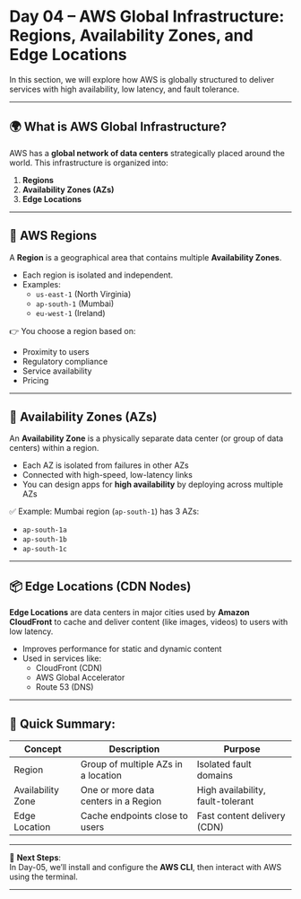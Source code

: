 # Day 04 – AWS Global Infrastructure: Regions, Availability Zones, and Edge Locations

In this section, we will explore how AWS is globally structured to deliver services with high availability, low latency, and fault tolerance.

---

## 🌍 What is AWS Global Infrastructure?

AWS has a **global network of data centers** strategically placed around the world. This infrastructure is organized into:

1. **Regions**
2. **Availability Zones (AZs)**
3. **Edge Locations**

---

## 📌 AWS Regions

A **Region** is a geographical area that contains multiple **Availability Zones**.

- Each region is isolated and independent.
- Examples: 
  - `us-east-1` (North Virginia)
  - `ap-south-1` (Mumbai)
  - `eu-west-1` (Ireland)

👉 You choose a region based on:
- Proximity to users
- Regulatory compliance
- Service availability
- Pricing

---

## 🏢 Availability Zones (AZs)

An **Availability Zone** is a physically separate data center (or group of data centers) within a region.

- Each AZ is isolated from failures in other AZs
- Connected with high-speed, low-latency links
- You can design apps for **high availability** by deploying across multiple AZs

✅ Example:
Mumbai region (`ap-south-1`) has 3 AZs:
- `ap-south-1a`
- `ap-south-1b`
- `ap-south-1c`

---

## 📦 Edge Locations (CDN Nodes)

**Edge Locations** are data centers in major cities used by **Amazon CloudFront** to cache and deliver content (like images, videos) to users with low latency.

- Improves performance for static and dynamic content
- Used in services like:
  - CloudFront (CDN)
  - AWS Global Accelerator
  - Route 53 (DNS)

---

## 🧠 Quick Summary:

| Concept           | Description                            | Purpose                         |
|------------------|----------------------------------------|----------------------------------|
| Region           | Group of multiple AZs in a location     | Isolated fault domains          |
| Availability Zone| One or more data centers in a Region    | High availability, fault-tolerant |
| Edge Location    | Cache endpoints close to users          | Fast content delivery (CDN)     |

---

📌 **Next Steps**:  
In Day-05, we’ll install and configure the **AWS CLI**, then interact with AWS using the terminal.

---
